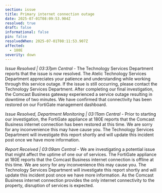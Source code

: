 ```yaml
---
section: issue
title: Primary internet connection outage
date: 2025-07-01T08:09:53.904Z
resolved: true
draft: false
informational: false
pin: false
resolvedWhen: 2025-07-01T08:11:53.907Z
affected:
  - 180E
severity: down
---
```

*Issue Resolved | 03:37pm Central* - The Technology Services Department reports that the issue is now resolved. The Atelic Technology Services Department appreciates your patience and understanding while working through this service outage. If the issue is still occurring, please contact the Technology Services Department. After completing our final investigation, the Comcast Business gateway experienced a service outage resulting in downtime of two minutes. We have confirmed that connectivity has been restored on our FortiGate management dashboard.

*Issue Resolved, Department Monitoring | 03:11am Central* - Prior to starting our investigation, the FortiGate appliance at 180E reports that the Comcast Business internet connection has been restored at this time. We are sorry for any inconvenience this may have cause you. The Technology Services Department will investigate this report shortly and will update this incident post once we have more information.

*Report Received | 03:09am Central* - We are investigating a potential issue that might affect the uptime of one our of services. The FortiGate appliance at 180E reports that the Comcast Business internet connection is offline at this time. We are sorry for any inconvenience this may cause you. The Technology Services Department will investigate this report shortly and will update this incident post once we have more information. As the Comcast Business internet connection provides the only internet connectivity to the property, disruption of services is expected.